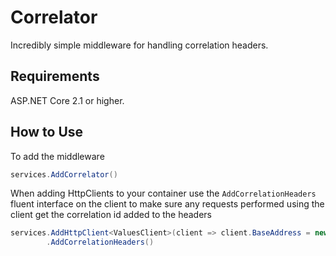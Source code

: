 # Correlator
Incredibly simple middleware for handling correlation headers.

## Requirements

ASP.NET Core 2.1 or higher.

## How to Use

To add the middleware

```csharp
services.AddCorrelator()
```

When adding HttpClients to your container use the `AddCorrelationHeaders` fluent interface on the client to make sure any requests 
performed using the client get the correlation id added to the headers

```csharp
services.AddHttpClient<ValuesClient>(client => client.BaseAddress = new Uri(Configuration["ValuesServiceUri"]))
        .AddCorrelationHeaders()
```
